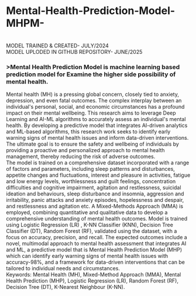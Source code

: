 # Mental-Health-Prediction-Model-MHPM-
<br>
MODEL TRAINED & CREATED- JULY/2024
<br>
MODEL UPLODED IN GITHUB REPOSITORY- JUNE/2025
<h3>>Mental Health Prediction Model is machine learning based prediction model for Examine the higher side possibility of mental health.</h3
<br>
Mental health (MH) is a pressing global concern, closely tied to anxiety, depression, and even fatal outcomes. The complex interplay between an individual's personal, social, and economic circumstances has a profound impact on their mental wellbeing. This research aims to leverage Deep Learning and AI-ML algorithms to accurately assess an individual's mental health. By developing a predictive model that integrates AI-driven analytics and ML-based algorithms, this research work seeks to identify early warning signs of mental health issues and inform data-driven interventions. The ultimate goal is to ensure the safety and wellbeing of individuals by providing a proactive and personalized approach to mental health management, thereby reducing the risk of adverse outcomes. 
<br>
The model is trained on a comprehensive dataset incorporated with a range of factors and parameters, including sleep patterns and disturbances, appetite changes and fluctuations, interest and pleasure in activities, fatigue and low energy levels, worthlessness and guilt feelings, concentration difficulties and cognitive impairment, agitation and restlessness, suicidal ideation and behaviours, sleep disturbance and insomnia, aggression and irritability, panic attacks and anxiety episodes, hopelessness and despair, and restlessness and agitation etc. A Mixed-Methods Approach (MMA) is employed, combining quantitative and qualitative data to develop a comprehensive understanding of mental health outcomes. Model is trained using Logistic Regression (LR) , K-NN Classifier (KNN), Decision Tree Classifier (DT), Random Forest (RF), validated using the dataset, with a focus on accuracy, precision, and recall. The expected outcomes include a novel, multimodal approach to mental health assessment that integrates AI and ML, a predictive model that is Mental Health Prediction Model (MHP) which can identify early warning signs of mental health issues with accuracy-98%, and a framework for data-driven interventions that can be tailored to individual needs and circumstances. 
<br>
Keywords: Mental Health (MH), Mixed-Method Approach (MMA), Mental Health Prediction (MHP), Logistic Regression (LR), Random Forest (RF), Decision Tree (DT), K-Nearest Neighbour (K-NN).

